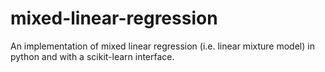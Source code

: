 # mixed-linear-regression
An implementation of mixed linear regression (i.e. linear mixture model) in python and with a scikit-learn interface.
